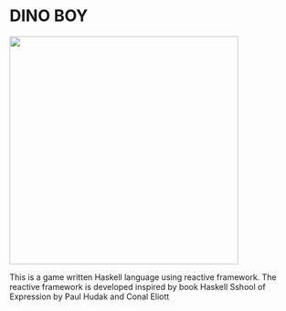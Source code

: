 
 #  DINO BOY

<img src="dinoBoy.mp4" width="400">

  This is a game written Haskell language using reactive framework. The reactive framework
is developed inspired by book Haskell Sshool of Expression by Paul Hudak and Conal Eliott


